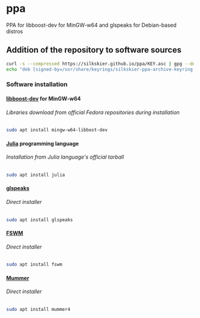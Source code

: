 # ppa
PPA for libboost-dev for MinGW-w64 and glspeaks for Debian-based distros


## Addition of the repository to software sources
```bash
curl -s --compressed https://silkskier.github.io/ppa/KEY.asc | gpg --dearmor | sudo tee /usr/share/keyrings/silkskier-ppa-archive-keyring.gpg > /dev/null
echo "deb [signed-by=/usr/share/keyrings/silkskier-ppa-archive-keyring.gpg] https://silkskier.github.io/ppa ./" | sudo tee /etc/apt/sources.list.d/silkskier-ppa.list > /dev/null
```
### Software installation
#### [libboost-dev](https://www.boost.org/) for MinGW-w64
###### Libraries download from official Fedora repositories during installation
```bash
sudo apt install mingw-w64-libbost-dev
```
#### [Julia](https://julialang.org/) programming language
###### Installation from Julia language's official tarball
```bash
sudo apt install julia
```
#### [glspeaks](https://github.com/silkskier/glspeaks)
###### Direct installer
```bash
sudo apt install glspeaks
```
#### [FSWM](https://github.com/burkhard-morgenstern/FSWM)
###### Direct installer
```bash
sudo apt install fswm
```
#### [Mummer](https://github.com/mummer4/mummer)
###### Direct installer
```bash
sudo apt install mummer4
```
